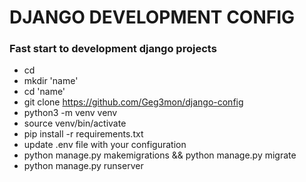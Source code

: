 # DJANGO DEVELOPMENT CONFIG #

### Fast start to development django projects ###

* cd
* mkdir 'name'
* cd 'name'
* git clone https://github.com/Geg3mon/django-config
* python3 -m venv venv
* source venv/bin/activate
* pip install -r requirements.txt
* update .env file with your configuration
* python manage.py makemigrations && python manage.py migrate
* python manage.py runserver
